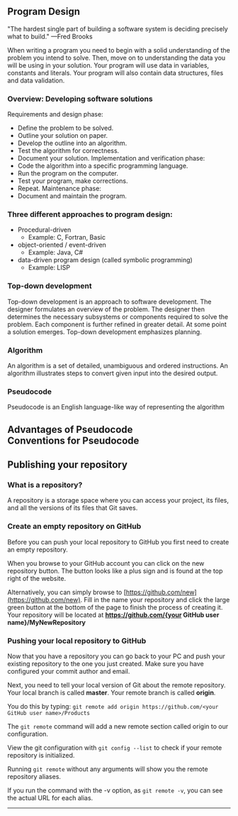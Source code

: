 ## Program Design
<quote>"The hardest single part of building a software system is deciding precisely what to build." —Fred Brooks</quote>

When writing a program you need to begin with a solid understanding of the problem you intend to solve. Then, move on to understanding the data you will be using in your solution. Your program will use data in variables, constants and literals. Your program will also contain data structures, files and data validation.

### Overview: Developing software solutions
Requirements and design phase:
+ Define the problem to be solved.
+ Outline your solution on paper.
+ Develop the outline into an algorithm.
+ Test the algorithm for correctness.
+ Document your solution.
Implementation and verification phase:
+ Code the algorithm into a specific programming language.
+ Run the program on the computer.
+ Test your program, make corrections.
+ Repeat.
Maintenance phase:
+ Document and maintain the program.

### Three different approaches to program design:
+ Procedural-driven
    + Example: C, Fortran, Basic
+ object-oriented / event-driven
    + Example: Java, C#
+ data-driven program design (called symbolic programming)
    + Example: LISP
### Top-down development
Top-down development is an approach to software development. The designer formulates an overview of the problem. The designer then determines the necessary subsystems or components required to solve the problem. Each component is further refined in greater detail. At some point a solution emerges. Top-down development emphasizes planning.

### Algorithm
An algorithm is a set of detailed, unambiguous and ordered instructions. An algorithm illustrates steps to convert given input into the desired output.

### Pseudocode
Pseudocode is an English language-like way of representing the algorithm

Advantages of Pseudocode
<br/>
Conventions for Pseudocode
-----------------------------------------------------------------------------------------------------------
## Publishing your repository

### What is a repository?
A repository is a storage space where you can access your project, its files, and all the versions of its files that Git saves.

### Create an empty repository on GitHub
Before you can push your local repository to GitHub you first need to create an empty repository.

When you browse to your GitHub account you can click on the new repository button. The button looks like a plus sign and is found at the top right of the website.

Alternatively, you can simply browse to [https://github.com/new](https://github.com/new). Fill in the name your repository and click the large green button at the bottom of the page to finish the process of creating it. Your repository will be located at **https://github.com/{your GitHub user name}/MyNewRepository**

### Pushing your local repository to GitHub
Now that you have a repository you can go back to your PC and push your existing repository to the one you just created. Make sure you have configured your commit author and email.

Next, you need to tell your local version of Git about the remote repository. Your local branch is called **master**. Your remote branch is called **origin**.

You do this by typing:
`git remote add origin https://github.com/<your GitHub user name>/Products`

The `git remote` command will add a new remote section called origin to our configuration.

View the git configuration with `git config --list` to check if your remote repository is initialized.

Running `git remote` without any arguments will show you the remote repository aliases.

If you run the command with the -v option, as `git remote -v`, you can see the actual URL for each alias.

------------------------------------------------------

